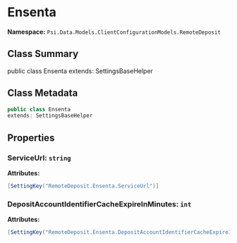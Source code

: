 # Ensenta

**Namespace:** `Psi.Data.Models.ClientConfigurationModels.RemoteDeposit`

## Class Summary

public class Ensenta
extends: SettingsBaseHelper

## Class Metadata

```typescript
public class Ensenta
extends: SettingsBaseHelper
```

## Properties

### ServiceUrl: `string`

**Attributes:**
```csharp
[SettingKey("RemoteDeposit.Ensenta.ServiceUrl")]
```

### DepositAccountIdentifierCacheExpireInMinutes: `int`



**Attributes:**
```csharp
[SettingKey("RemoteDeposit.Ensenta.DepositAccountIdentifierCacheExpireInMinutes")]
```
